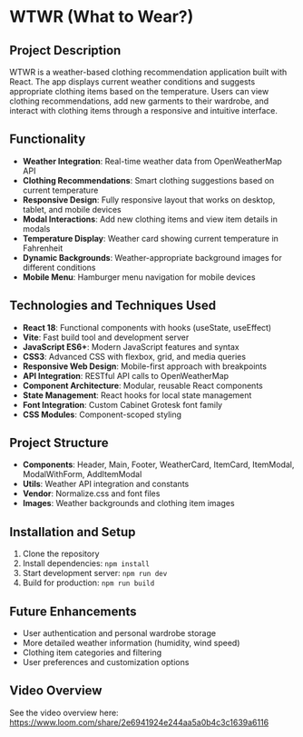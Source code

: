 # WTWR (What to Wear?)

## Project Description

WTWR is a weather-based clothing recommendation application built with React. The app displays current weather conditions and suggests appropriate clothing items based on the temperature. Users can view clothing recommendations, add new garments to their wardrobe, and interact with clothing items through a responsive and intuitive interface.

## Functionality

- **Weather Integration**: Real-time weather data from OpenWeatherMap API
- **Clothing Recommendations**: Smart clothing suggestions based on current temperature
- **Responsive Design**: Fully responsive layout that works on desktop, tablet, and mobile devices
- **Modal Interactions**: Add new clothing items and view item details in modals
- **Temperature Display**: Weather card showing current temperature in Fahrenheit
- **Dynamic Backgrounds**: Weather-appropriate background images for different conditions
- **Mobile Menu**: Hamburger menu navigation for mobile devices

## Technologies and Techniques Used

- **React 18**: Functional components with hooks (useState, useEffect)
- **Vite**: Fast build tool and development server
- **JavaScript ES6+**: Modern JavaScript features and syntax
- **CSS3**: Advanced CSS with flexbox, grid, and media queries
- **Responsive Web Design**: Mobile-first approach with breakpoints
- **API Integration**: RESTful API calls to OpenWeatherMap
- **Component Architecture**: Modular, reusable React components
- **State Management**: React hooks for local state management
- **Font Integration**: Custom Cabinet Grotesk font family
- **CSS Modules**: Component-scoped styling

## Project Structure

- **Components**: Header, Main, Footer, WeatherCard, ItemCard, ItemModal, ModalWithForm, AddItemModal
- **Utils**: Weather API integration and constants
- **Vendor**: Normalize.css and font files
- **Images**: Weather backgrounds and clothing item images

## Installation and Setup

1. Clone the repository
2. Install dependencies: `npm install`
3. Start development server: `npm run dev`
4. Build for production: `npm run build`

## Future Enhancements

- User authentication and personal wardrobe storage
- More detailed weather information (humidity, wind speed)
- Clothing item categories and filtering
- User preferences and customization options

## Video Overview
See the video overview here: https://www.loom.com/share/2e6941924e244aa5a0b4c3c1639a6116
